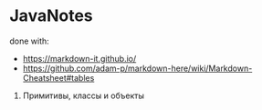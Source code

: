 # JavaNotes
done with:
- https://markdown-it.github.io/
- https://github.com/adam-p/markdown-here/wiki/Markdown-Cheatsheet#tables

1. Примитивы, классы и объекты

